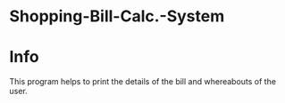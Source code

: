 # Shopping-Bill-Calc.-System
# Info
This program helps to print the details of the bill and whereabouts of the user.
